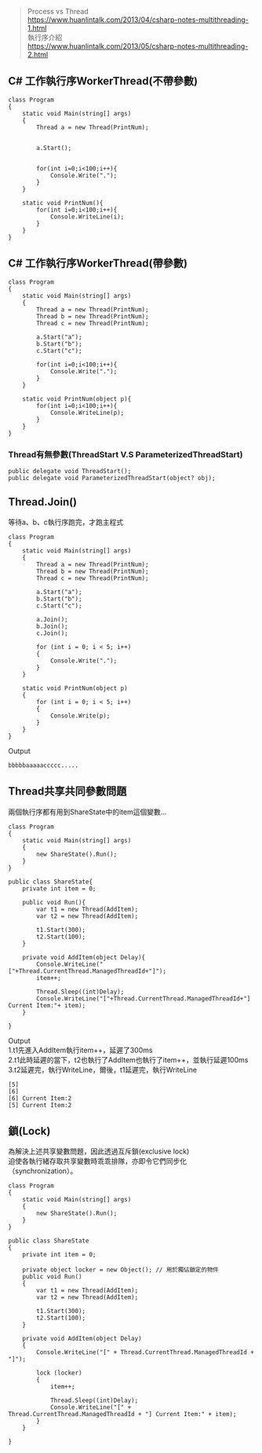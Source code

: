 
> Process vs Thread  
> https://www.huanlintalk.com/2013/04/csharp-notes-multithreading-1.html  
> 執行序介紹  
> https://www.huanlintalk.com/2013/05/csharp-notes-multithreading-2.html
  
## C# 工作執行序WorkerThread(不帶參數)  
    class Program
    {
        static void Main(string[] args)
        {
            Thread a = new Thread(PrintNum);
            

            a.Start();
            

            for(int i=0;i<100;i++){
                Console.Write(".");
            }
        }

        static void PrintNum(){
            for(int i=0;i<100;i++){
                Console.WriteLine(i);
            }
        }
    }
    
## C# 工作執行序WorkerThread(帶參數)  
    
    class Program
    {
        static void Main(string[] args)
        {
            Thread a = new Thread(PrintNum);
            Thread b = new Thread(PrintNum);
            Thread c = new Thread(PrintNum);

            a.Start("a");
            b.Start("b");
            c.Start("c");

            for(int i=0;i<100;i++){
                Console.Write(".");
            }
        }

        static void PrintNum(object p){
            for(int i=0;i<100;i++){
                Console.WriteLine(p);
            }
        }
    }
### Thread有無參數(ThreadStart V.S ParameterizedThreadStart)
    public delegate void ThreadStart();  
    public delegate void ParameterizedThreadStart(object? obj);  

## Thread.Join()
    
等待a、b、c執行序跑完，才跑主程式  
  
    class Program
    {
        static void Main(string[] args)
        {
            Thread a = new Thread(PrintNum);
            Thread b = new Thread(PrintNum);
            Thread c = new Thread(PrintNum);

            a.Start("a");
            b.Start("b");
            c.Start("c");

            a.Join();
            b.Join();
            c.Join();

            for (int i = 0; i < 5; i++)
            {
                Console.Write(".");
            }
        }

        static void PrintNum(object p)
        {
            for (int i = 0; i < 5; i++)
            {
                Console.Write(p);
            }
        }
    }
  
Output  
  
    bbbbbaaaaaccccc.....

## Thread共享共同參數問題  

兩個執行序都有用到ShareState中的item這個變數...  
  
    class Program
    {
        static void Main(string[] args)
        {
            new ShareState().Run();
        }
    }

    public class ShareState{
        private int item = 0;

        public void Run(){
            var t1 = new Thread(AddItem);
            var t2 = new Thread(AddItem);

            t1.Start(300);
            t2.Start(100);
        }

        private void AddItem(object Delay){
            Console.WriteLine("["+Thread.CurrentThread.ManagedThreadId+"]");
            item++;

            Thread.Sleep((int)Delay);
            Console.WriteLine("["+Thread.CurrentThread.ManagedThreadId+"] Current Item:"+ item);
        }

    }
  
Output  
1.t1先進入AddItem執行item++，延遲了300ms  
2.t1此時延遲的當下，t2也執行了AddItem也執行了item++，並執行延遲100ms  
3.t2延遲完，執行WriteLine，爾後，t1延遲完，執行WriteLine  
  

    [5]
    [6]
    [6] Current Item:2
    [5] Current Item:2

## 鎖(Lock)  

為解決上述共享變數問題，因此透過互斥鎖(exclusive lock)  
迫使各執行緒存取共享變數時乖乖排隊，亦即令它們同步化（synchronization）。  

    class Program
    {
        static void Main(string[] args)
        {
            new ShareState().Run();
        }
    }

    public class ShareState
    {
        private int item = 0;

        private object locker = new Object(); // 用於獨佔鎖定的物件
        public void Run()
        {
            var t1 = new Thread(AddItem);
            var t2 = new Thread(AddItem);

            t1.Start(300);
            t2.Start(100);
        }

        private void AddItem(object Delay)
        {
            Console.WriteLine("[" + Thread.CurrentThread.ManagedThreadId + "]");

            lock (locker)
            {
                item++;

                Thread.Sleep((int)Delay);
                Console.WriteLine("[" + Thread.CurrentThread.ManagedThreadId + "] Current Item:" + item);
            }
        }

    }
